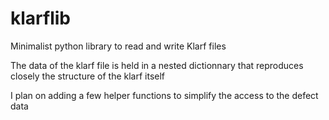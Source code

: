 # klarflib
Minimalist python library to read and write Klarf files

The data of the klarf file is held in a nested dictionnary that reproduces closely the structure of the klarf itself

I plan on adding a few helper functions to simplify the access to the defect data
